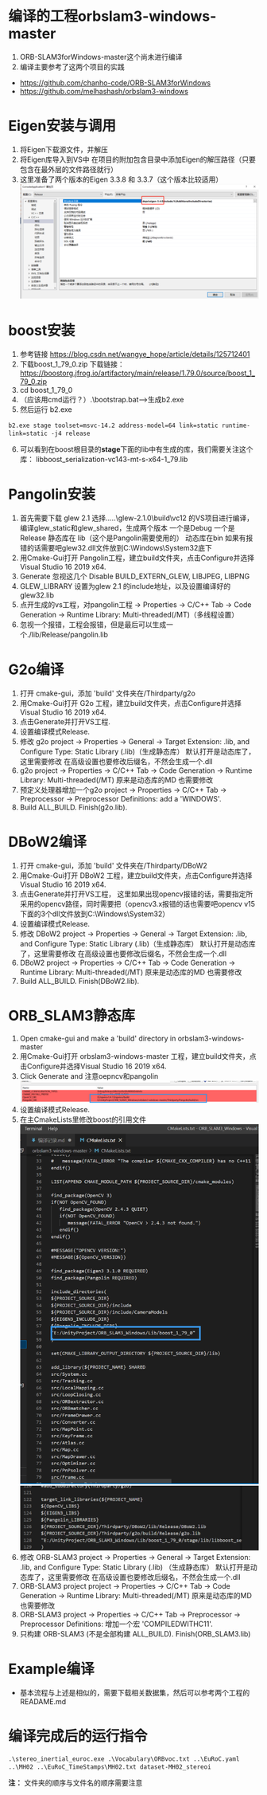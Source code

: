 # 编译的工程orbslam3-windows-master
1. ORB-SLAM3forWindows-master这个尚未进行编译
2. 编译主要参考了这两个项目的实践
- https://github.com/chanho-code/ORB-SLAM3forWindows
- https://github.com/melhashash/orbslam3-windows
# Eigen安装与调用
1. 将Eigen下载源文件，并解压
2. 将Eigen库导入到VS中 在项目的附加包含目录中添加Eigen的解压路径（只要包含在最外层的文件路径就行）
3. 这里准备了两个版本的Eigen 3.3.8 和 3.3.7（这个版本比较适用）
![avatar](./Figure/1.png)

# boost安装
1. 参考链接 https://blog.csdn.net/wangye_hope/article/details/125712401
2. 下载boost_1_79_0.zip  下载链接：https://boostorg.jfrog.io/artifactory/main/release/1.79.0/source/boost_1_79_0.zip
3. cd boost_1_79_0
4. （应该用cmd运行？）.\bootstrap.bat-->生成b2.exe
5. 然后运行 b2.exe
<pre><code>b2.exe stage toolset=msvc-14.2 address-model=64 link=static runtime-link=static -j4 release</code></pre>

6. 可以看到在boost根目录的**stage**下面的lib中有生成的库，我们需要关注这个库：
libboost_serialization-vc143-mt-s-x64-1_79.lib

# Pangolin安装
1. 首先需要下载 glew 2.1 选择.....\glew-2.1.0\build\vc12 的VS项目进行编译，编译glew_static和glew_shared，生成两个版本 一个是Debug 一个是Release 静态库在 lib（这个是Pangolin需要使用的） 动态库在bin 如果有报错的话需要吧glew32.dll文件放到C:\Windows\System32底下
2. 用Cmake-Gui打开 Pangolin工程，建立build文件夹，点击Configure并选择Visual Studio 16 2019 x64.
3. Generate 忽视这几个 Disable BUILD_EXTERN_GLEW, LIBJPEG, LIBPNG
4. GLEW_LIBRARY 设置为glew 2.1 的include地址，以及设置编译好的glew32.lib
5. 点开生成的vs工程，对pangolin工程 -> Properties -> C/C++ Tab -> Code Generation -> Runtime Library: Multi-threaded(/MT)（多线程设置）
6. 忽视一个报错，工程会报错，但是最后可以生成一个./lib/Release/pangolin.lib


# G2o编译
1. 打开 cmake-gui，添加 'build' 文件夹在/Thirdparty/g2o
2. 用Cmake-Gui打开 G2o 工程，建立build文件夹，点击Configure并选择Visual Studio 16 2019 x64.
3. 点击Generate并打开VS工程.
4. 设置编译模式Release.
5. 修改 g2o project -> Properties -> General -> Target Extension: .lib, and Configure Type: Static Library (.lib)（生成静态库） 默认打开是动态库了，这里需要修改 在高级设置也要修改后缀名，不然会生成一个.dll
6. g2o project -> Properties -> C/C++ Tab -> Code Generation -> Runtime Library: Multi-threaded(/MT)  原来是动态库的MD 也需要修改
7. 预定义处理器增加一个g2o project -> Properties -> C/C++ Tab -> Preprocessor -> Preprocessor Definitions: add a 'WINDOWS'.
8. Build ALL_BUILD. Finish(g2o.lib).


# DBoW2编译
1. 打开 cmake-gui，添加 'build' 文件夹在/Thirdparty/DBoW2
2. 用Cmake-Gui打开 DBoW2 工程，建立build文件夹，点击Configure并选择Visual Studio 16 2019 x64.
3. 点击Generate并打开VS工程， 这里如果出现opencv报错的话，需要指定所采用的opencv路径，同时需要把（opencv3.x报错的话也需要吧opencv v15下面的3个dll文件放到C:\Windows\System32）
4. 设置编译模式Release.
5. 修改 DBoW2 project -> Properties -> General -> Target Extension: .lib, and Configure Type: Static Library (.lib)（生成静态库） 默认打开是动态库了，这里需要修改 在高级设置也要修改后缀名，不然会生成一个.dll
6. DBoW2 project -> Properties -> C/C++ Tab -> Code Generation -> Runtime Library: Multi-threaded(/MT)  原来是动态库的MD 也需要修改
7. Build ALL_BUILD. Finish(DBoW2.lib).

# ORB_SLAM3静态库 
1. Open cmake-gui and make a 'build' directory in orbslam3-windows-master 
2. 用Cmake-Gui打开 orbslam3-windows-master  工程，建立build文件夹，点击Configure并选择Visual Studio 16 2019 x64.
3. Click Generate and 注意oepncv和pangolin
![avatar](./Figure/2.png)
4. 设置编译模式Release.
5. 在主CmakeLists里修改boost的引用文件
![avatar](./Figure/3.png)![avatar](./Figure/4.png)
6. 修改 ORB-SLAM3 project -> Properties -> General -> Target Extension: .lib, and Configure Type: Static Library (.lib)  （生成静态库） 默认打开是动态库了，这里需要修改 在高级设置也要修改后缀名，不然会生成一个.dll
7. ORB-SLAM3 project project -> Properties -> C/C++ Tab -> Code Generation -> Runtime Library: Multi-threaded(/MT)  原来是动态库的MD 也需要修改
8. ORB-SLAM3 project -> Properties -> C/C++ Tab -> Preprocessor -> Preprocessor Definitions: 增加一个宏 'COMPILEDWITHC11'.  
9. 只构建 ORB-SLAM3 (不是全部构建 ALL_BUILD). Finish(ORB_SLAM3.lib)  

# Example编译
- 基本流程与上述是相似的，需要下载相关数据集，然后可以参考两个工程的READAME.md


# 编译完成后的运行指令
<pre><code>.\stereo_inertial_euroc.exe .\Vocabulary\ORBvoc.txt ..\EuRoC.yaml ..\MH02 ..\EuRoC_TimeStamps\MH02.txt dataset-MH02_stereoi</pre></code>
**注：** 文件夹的顺序与文件名的顺序需要注意